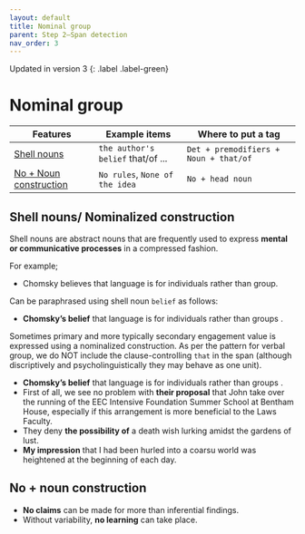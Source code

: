 ```yaml
---
layout: default
title: Nominal group
parent: Step 2–Span detection
nav_order: 3
---
```


Updated in version 3
{: .label .label-green}

# Nominal group

| Features                                         | Example items                     | Where to put a tag                    |
| ------------------------------------------------ | --------------------------------- | ------------------------------------- |
| [Shell nouns](#nominalized-construction)         | `the author's belief` that/of ... | `Det + premodifiers + Noun + that/of` |
| [No + Noun construction](#no--noun-construction) | `No rules`, `None of the idea`    | `No + head noun`                      |


## Shell nouns/ Nominalized construction


Shell nouns are abstract nouns that are frequently used to express **mental or communicative processes** in a compressed fashion.

For example;
- Chomsky believes that language is for individuals rather than group. 

Can be paraphrased using shell noun `belief` as follows:

- **Chomsky’s belief** that language is for individuals rather than groups .


Sometimes primary and more typically secondary engagement value is expressed using a nominalized construction. As per the pattern for verbal group, we do NOT include the clause-controlling `that` in the span (although discriptively and psycholinguistically they may behave as one unit).


- **Chomsky’s belief** that language is for individuals rather than groups .
- First of all, we see no problem with **their proposal** that John take over the running of the EEC Intensive Foundation Summer School at Bentham House, especially if this arrangement is more beneficial to the Laws Faculty.
- They deny **the possibility of** a death wish lurking amidst the gardens of lust.
- **My impression** that I had been hurled into a coarsu world was heightened at the beginning of each day.

## No + noun construction

- **No claims** can be made for more than inferential findings.
- Without variability, **no learning** can take place.
